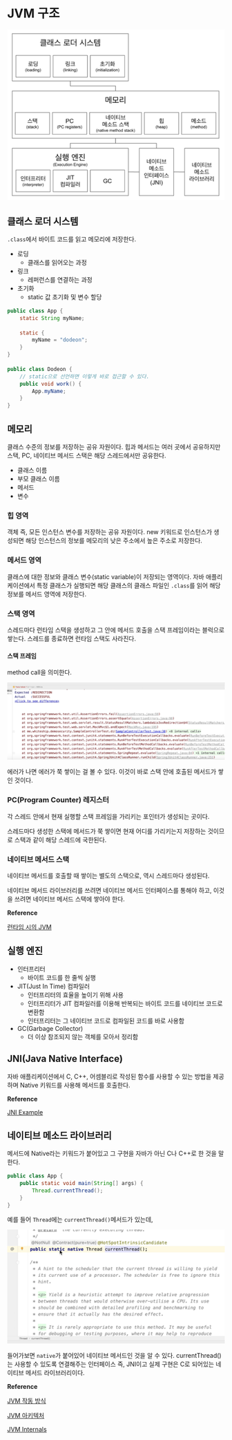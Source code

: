 # JVM 구조

![](../../.gitbook/assets/inflearn-the-java/01/스크린샷%202020-07-05%20오후%208.28.42.png)

## 클래스 로더 시스템

`.class`에서 바이트 코드를 읽고 메모리에 저장한다.

- 로딩
    - 클래스를 읽어오는 과정
- 링크
    - 레퍼런스를 연결하는 과정
- 초기화
    - static 값 초기화 및 변수 할당
    
```java
public class App {
    static String myName;
    
    static {
        myName = "dodeon";
    }
}

public class Dodeon {
    // static으로 선언하면 이렇게 바로 접근할 수 있다.
    public void work() {
        App.myName;
    }
}
```
    
## 메모리

클래스 수준의 정보를 저장하는 공유 자원이다. 힙과 메서드는 여러 곳에서 공유하지만 스택, PC, 네이티브 메서드 스택은 해당 스레드에서만 공유한다.

- 클래스 이름
- 부모 클래스 이름
- 메서드
- 변수

### 힙 영역

객체 즉, 모든 인스턴스 변수를 저장하는 공유 자원이다. new 키워드로 인스턴스가 생성되면 해당 인스턴스의 정보를 메모리의 낮은 주소에서 높은 주소로 저장한다.


### 메서드 영역

클래스에 대한 정보와 클래스 변수(static variable)이 저장되는 영역이다. 자바 애플리케이션에서 특정 클래스가 실행되면 해당 클래스의 클래스 파일인 `.class`를 읽어 해당 정보를 메서드 영역에 저장한다.

### 스택 영역

스레드마다 런타임 스택을 생성하고 그 안에 메서드 호출을 스택 프레임이라는 블럭으로 쌓는다. 스레드를 종료하면 런타임 스택도 사라진다.

#### 스택 프레임

method call을 의미한다.

![](../../.gitbook/assets/inflearn-the-java/01/스크린샷%202020-07-05%20오후%209.38.29.png)

에러가 나면 에러가 쭉 쌓이는 걸 볼 수 있다. 이것이 바로 스택 안에 호출된 메서드가 쌓인 것이다.

### PC(Program Counter) 레지스터

각 스레드 안에서 현재 실행할 스택 프레임을 가리키는 포인터가 생성되는 곳이다.

스레드마다 생성한 스택에 메서드가 쭉 쌓이면 현재 어디를 가리키는지 저장하는 것이므로 스택과 같이 해당 스레드에 국한된다.

### 네이티브 메서드 스택

네이티브 메서드를 호출할 때 쌓이는 별도의 스택으로, 역시 스레드마다 생성된다.

네이티브 메서드 라이브러리를 쓰려면 네이티브 메서드 인터페이스를 통해야 하고, 이것을 쓰려면 네이티브 메서드 스택에 쌓아야 한다.

**Reference**

[런타임 시의 JVM](https://javapapers.com/core-jav/java-jvm-run-time-data-areas)

## 실행 엔진

- 인터프리터
    - 바이트 코드를 한 줄씩 실행
- JIT(Just In Time) 컴파일러
    - 인터프리터의 효율을 높이기 위해 사용
    - 인터프리터가 JIT 컴파일러를 이용해 반복되는 바이트 코드를 네이티브 코드로 변환함
    - 인터프리터는 그 네이티브 코드로 컴파일된 코드를 바로 사용함
- GC(Garbage Collector)
    - 더 이상 참조되지 않는 객체를 모아서 정리함

## JNI(Java Native Interface)

자바 애플리케이션에서 C, C++, 어셈블리로 작성된 함수를 사용할 수 있는 방법을 제공하며 Native 키워드를 사용해 메서드를 호출한다.

**Reference**

[JNI Example](https://medium.com/@bschlining/a-simple-java-native-interface-jni-example-in-java-and-scala-68fdafe76f5f)

## 네이티브 메소드 라이브러리

메서드에 Native라는 키워드가 붙어있고 그 구현을 자바가 아닌 C나 C++로 한 것을 말한다.

```java
public class App {
    public static void main(String[] args) {
        Thread.currentThread();
    }
}
```

예를 들어 `Thread`에는 `currentThread()`메서드가 있는데,

![](../../.gitbook/assets/inflearn-the-java/01/스크린샷%202020-07-05%20오후%209.51.47.png)

들어가보면 `native`가 붙어있어 네이티브 메서드인 것을 알 수 있다. currentThread()는 사용할 수 있도록 연결해주는 인터페이스 즉, JNI이고 실제 구현은 C로 되어있는 네이티브 메서드 라이브러리이다.


**Reference**

[JVM 작동 방식](https://www.geeksforgeeks.org/jvm-works-jvm-architecture/)

[JVM 아키텍처](https://dzone.com/articles/jvm-architecture-explained)

[JVM Internals](http://blog.jamesdbloom.com/JVMInternals.html)
